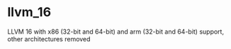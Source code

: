 # llvm_16
LLVM 16 with x86 (32-bit and 64-bit) and arm (32-bit and 64-bit) support, other architectures removed
